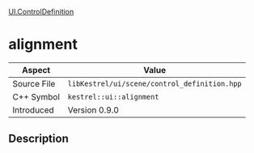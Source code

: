 [UI.ControlDefinition](index.md)
# alignment
| Aspect | Value |
| --- | --- |
| Source File | `libKestrel/ui/scene/control_definition.hpp` |
| C++ Symbol | `kestrel::ui::alignment` |
| Introduced | Version 0.9.0 |
## Description
